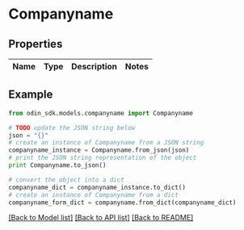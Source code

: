 # Companyname


## Properties

Name | Type | Description | Notes
------------ | ------------- | ------------- | -------------

## Example

```python
from odin_sdk.models.companyname import Companyname

# TODO update the JSON string below
json = "{}"
# create an instance of Companyname from a JSON string
companyname_instance = Companyname.from_json(json)
# print the JSON string representation of the object
print Companyname.to_json()

# convert the object into a dict
companyname_dict = companyname_instance.to_dict()
# create an instance of Companyname from a dict
companyname_form_dict = companyname.from_dict(companyname_dict)
```
[[Back to Model list]](../README.md#documentation-for-models) [[Back to API list]](../README.md#documentation-for-api-endpoints) [[Back to README]](../README.md)


